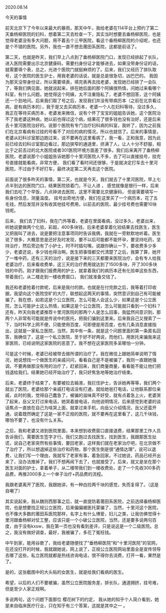 2020.08.14

今天的事情

前天北京下了今年以来最大的暴雨，那天中午，我给老婆在114平台上预约了第二天垂杨柳医院的妇科，想着第二天去检查一下，其实当时想要去垂杨柳医院，也是觉得老婆没有多大问题，用不着去个三甲医院，看这个垂杨柳医院的介绍呢，也还是个不错的医院。另外，我也一直不想去莆田系医院，这都是前话了。

第二天，也就是昨天，我们早上八点到了垂杨柳医院门口，发现已经排起了长队，进入医院需要出示北京健康码，需要扫身份证才能够进去，如果没带身份证的话，就需要填个表，总之，光进个医院门就挺麻烦的了。后来，我们又经历了排队取号，这个医院的医生护士，用我老婆的话说，就是总是很急切，凶巴巴的。 我因为那天没带身份证，所以需要填表，填完表再去找老婆，发现她已经排了一会队了，等我们俩见面，她就说起来，排在她后面的那个阿姨很热情，问她过来看哪个科室，有什么问题。她觉得这个阿姨，太不注重隐私了，老婆不想回答，这个阿姨还一个劲地问。后来我们取了号之后，发现我们并没有带病历本（之前在北京看过病，是有病历本的），我于是又去买病历本，老婆一个人在妇科等待，没过多久，我正在等待买病历本，老婆发来微信，说有个怀了宝宝的姐姐告诉她，这个医院治不了我老婆这种病，她以前也得过这个病，结果花了很多钱也没有治好，还是后来去十里河医院治好的。说那个医院有专门治疗妇科病的科室，我听了，因为之前我们在北京看病有过挂的号看不了对应的病的情况，所以也就信了。后来的事情是，老婆从妇科诊室那边跑过来，说不要再在这里看病了，我一看，正和我意，因为此前已经去妇科诊室那边看过，那边狭窄的通道里，挤满了人，让人十分不舒服，相比于之前去过的北大医院或者301医院环境方面差了很多。我们后来离开了垂杨柳医院，老婆说那个小姐姐告诉她那个十里河医院人不多，去了可以直接挂号，挂完号直接就能看病，非常方便， 我们看了看时间还很够，于是就决定打车去十里河医院，不过由于不好打车，最终决定第二天再去这个医院。

前面说了很多昨天的事情，第二天，也就是今天，我们就去了十里河医院，早上七点半到达的医院门口，结果医院锁着门，不让人进 ， 感觉就像是银行一样，后来我们去吃了个早饭，八点钟进去医院，这里不需要北京健康码， 但是需要填写一些身份信息，测量温度。 挂号出奇地方便，我们在这里买了一个病历本，花了五毛钱，然后发现并没有收其他挂号费用，以前去的医院，最少挂号费也需要10块钱呢。

后来， 我们去了妇科，我在门外等着，老婆在里面看病，没过多久，老婆出来，听她说要做两个化验，彩超，400多块钱，后来老婆拿着化验结果去找医生，医生又把我叫了进去，说是要把注意事项同时告诉我俩，我就在一旁默默地听着。医生说了很多，大概意思是还好及时发现，要不以后可能都不能怀孕，要坚持吃药，坚持治疗，然后旁边有了小护士，时不时插句嘴，说跟你确认一下，要收费多少多少，老婆还说，多少钱也得治啊。医生把事情都交代清楚了之后，我算了算，她开了一堆中药，还有三天的治疗，说是接下来的三天都要来医院治疗，会有专人给我老婆治疗，后来看收费单，这三天的治疗费用就达到了1500多块，开了300多块钱的中药。刚才跟我们报费用的护士，就拿着我们的病历本还有化验单这些东西，带着我们，从二楼走到一楼收费窗口， 我们就准备交钱了。

我还和老婆抢着付款呢，后来是我付的款。也就是在付完款之后，我等着打印收据，我望向这个医院空旷的大厅，联想起这两天的事情，突然意识到自己有可能被骗了。我在想，如若这是个公立医院，怎么可能人会这么少，如果这是个公立医院，怎么可能护士这么热情，如果这是个公立医院，怎么可能就只看到一个妇科？还有，昨天向我老婆推荐十里河医院的那两个人是怎么回事，我猛然间意识到，那两个人非常有可能就是传说中的医托，把我们骗到这里来。后来我自己又搜索了一下，当时科学上网不便，只能使用百度，可即便是用百度，也有几条消息直接指出，这就是一家私立医院，当然，其中有一条，就是这个问题里面的第一条匿名回答，我确信了，这是一个私立医院，至于好不好两说，而他们，用医托来骗我来这家医院，已经说明这家医院的恶意了。我不想在这家医院多呆哪怕一分钟。



可是这个时候，老婆已经被带去做所谓的治疗了。我在微信上跟她简单说明了情况，她说想找一个做医生的亲戚问问，看看自己是不是被骗了，我则一直跟她强调，不要再做那没有用的治疗了，赶紧回来，我们商量商量，看看能不能让他们把钱退给我们。结果她已经开始治疗了，我只好焦急地等她治疗结束。

后来，老婆终于结束了，有要被拉去输液，我拦住护士，告诉她再等等，我们两个就出了医院，老婆给那个亲戚打电话没有打通，就给她爸打电话，让他联系那位亲戚，此时的我，觉得自己蠢急了，被骗的滋味真不好受，就有点着急上火，老婆哭了起来，岳父又打过来电话，她哭着接电话，向他说明情况，后来感觉到老婆的谈话焦点一直放在自己为啥哭上面，就拿过来手机，向岳父介绍情况，岳父还蛮开通，说着既然确定了这是一家不正规的医院，就不要再在这里看了，这几千块钱，哪怕不要了，也没有什么关系。

之后，我和老婆又进到医院里面，本来想到收费窗口直接退费，结果那里工作人员告诉我们，需要医生签字才行。我们又跑过去找医生，找到医生，我跟那医生扯谎，说自己老家突然有些事情，要回老家，这样我们就在老家治疗吧，在北京做不了治疗了，所以想退掉这些治疗和药物，那个医生倒是很“通情达理”，说可以退费，让我们写一个理由，我就写了老家有事，着急回家。不过她说，药品已经开出来了，没办法推掉了。我们不想再闹下去了，也就接受了。后来，就又是坐在那个医生对面的护士，拿着单子，从二楼带我们到一楼收费处，走了一个先收300多药品费，再推2000多上一个单子治疗+药品费的流程。

我跟老婆离开了医院，我跟她讲，有一种白捡两千块的感觉，失而复得了。（这是自嘲了）

其实说起来，我从魏则西那事之后，就一直提防着莆田系医院，之前选择垂杨柳医院，也是想要找正规公立医院，后来偏偏被医托蒙骗了，当然，十里河这个医院，也不像大多数的莆田系医院那样，名字上有什么博爱，妇儿之类，让我彷佛觉得十里河跟垂杨柳对仗工整，应该只是一个小破公立医院，当然，还是要多说两句百度，由于没有kxsw，我在第一页也没有看到差评，只是说这是一个二级医院。总之，我没有做好调查，最好，我被骗了，多花了冤枉钱。

中午到家，能用谷歌了，我给老婆随便找了“垂杨柳医院”和“十里河医院”的官网，在还没打开的时候，我就跟她说，网上说了，正规公立医院网站里面全是宣传领导去哪了这些，私立医院就都是热线咨询电话，恨不得你去消费，打开一看，果然是了。






是的，这张截图中的大头贴的女医生，就是给我们看病的医生。





希望，以后的人们不要被骗，虽然公立医院服务差，排长队，通道拥挤，挂号难，但是至少人家正规啊。

多说两句，这个问题下面那位 樱花树下的约定， 我从她的知乎个人简介看到，她是来自临床医疗行业，只在知乎有三个答案，这就是其中之一 。